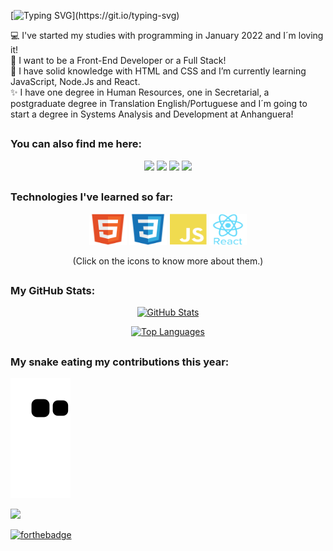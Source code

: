 [![Typing SVG](https://readme-typing-svg.herokuapp.com/?lines=Hi+there,+I´m+Adriana+Gutierrez.;I´m+a+Front-End+Developer.;Welcome+to+my+GitHub!)](https://git.io/typing-svg)

💻 I've started my studies with programming in January 2022 and I´m loving it!\
🚀 I want to be a Front-End Developer or a Full Stack!\
🌱 I have solid knowledge with HTML and CSS and I’m currently learning JavaScript, Node.Js and React.\
✨ I have one degree in Human Resources, one in Secretarial, a postgraduate degree in Translation English/Portuguese and I´m going to start a degree in Systems Analysis and Development at Anhanguera!

##
### You can also find me here:
<div align="center">  
  <a href ="https://www.linkedin.com/in/drikadev/"><img src="https://img.shields.io/badge/-LinkedIn-%230077B5?style=for-the-badge&logo=linkedin&logoColor=white" target="_blank"></a>
  <a href ="https://www.instagram.com/adri_guti_guti/"><img src="https://img.shields.io/badge/-Instagram-%23E4405F?style=for-the-badge&logo=instagram&logoColor=white" target="_blank"></a>
  <a href ="mailto:adriguti.adriana@hotmail.com"><img src="https://img.shields.io/badge/-Gmail-%23333?style=for-the-badge&logo=gmail&logoColor=white" target="_blank"></a>
  <a href ="https://wa.me/5511970371923"><img src="https://img.shields.io/badge/WhatsApp-25D366?style=for-the-badge&logo=whatsapp&logoColor=white" target="_blank"></a>
</div>

##
### Technologies I've learned so far:

<div align="center">
  <a href="https://www.w3schools.com/html/" target="_blank"><img align="center" alt="HTML" height="50" width="60" title="Html" src="https://raw.githubusercontent.com/devicons/devicon/master/icons/html5/html5-original.svg"></a>
  <a href="https://www.w3schools.com/css/" target="_blank"><img align="center" alt="CSS" height="50" width="60" title="CSS" src="https://raw.githubusercontent.com/devicons/devicon/master/icons/css3/css3-original.svg"></a>
  <a href="https://www.w3schools.com/js/" target="_blank"><img align="center" alt="JS" height="50" width="60" title="JavaScript" src="https://raw.githubusercontent.com/devicons/devicon/master/icons/javascript/javascript-plain.svg"></a>
  <a href="https://www.w3schools.com/react/" target="_blank"><img align="center" alt="React" height="50" width="60" title="React" src="https://github.com/devicons/devicon/blob/master/icons/react/react-original-wordmark.svg"></a>
  <br><br>
  <h20>(Click on the icons to know more about them.)</h20>
</div>

##
### My GitHub Stats:
<div align="center">
<a href="https://github.com/DrikaDev"><img width ="40%" src="https://github-readme-streak-stats.herokuapp.com/?user=drikadev&stroke=ffffff&background=1c1917&ring=0891b2&fire=0891b2&currStreakNum=ffffff&currStreakLabel=0891b2&sideNums=ffffff&sideLabels=ffffff&dates=ffffff&hide_border=true" alt="GitHub Stats"/></a>

<a href="https://github.com/DrikaDev"><img width ="40%" src="https://github-readme-stats.vercel.app/api/top-langs/?username=drikadev&langs_count=10&title_color=0891b2&text_color=ffffff&icon_color=0891b2&bg_color=1c1917&hide_border=true&locale=en&custom_title=Top%20%Languages" alt="Top Languages" /></a>
</div>

##
### My snake eating my contributions this year:

![Snake animation](https://github.com/DrikaDev/DrikaDev/blob/output/github-contribution-grid-snake.svg)

![](https://komarev.com/ghpvc/?username=DrikaDev)

[![forthebadge](https://forthebadge.com/images/badges/built-with-love.svg)](https://forthebadge.com)
